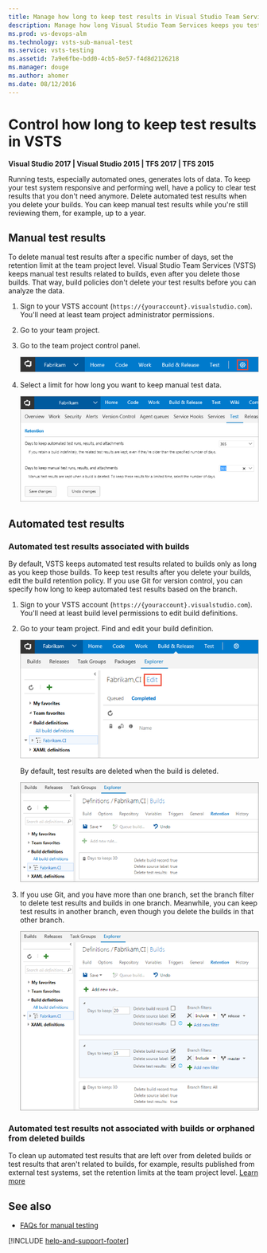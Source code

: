 ```yaml
---
title: Manage how long to keep test results in Visual Studio Team Services
description: Manage how long Visual Studio Team Services keeps you test results
ms.prod: vs-devops-alm
ms.technology: vsts-sub-manual-test
ms.service: vsts-testing
ms.assetid: 7a9e6fbe-bdd0-4cb5-8e57-f4d8d2126218
ms.manager: douge
ms.author: ahomer
ms.date: 08/12/2016
---
```


# Control how long to keep test results in VSTS

**Visual Studio 2017 | Visual Studio 2015 | TFS 2017 | TFS 2015**

Running tests, especially automated ones, generates lots of data. 
To keep your test system responsive and performing well,
have a policy to clear test results that you don't need anymore. 
Delete automated test results when you delete your builds.
You can keep manual test results while you're still reviewing them, 
for example, up to a year. 

<a name="manual-test-results-limits"></a> 
## Manual test results 

To delete manual test results after a specific number of days, 
set the retention limit at the team project level. 
Visual Studio Team Services (VSTS) keeps manual test results related to builds, 
even after you delete those builds. That way, build policies don't delete 
your test results before you can analyze the data.

1. Sign to your VSTS account (```https://{youraccount}.visualstudio.com```). 
   You'll need at least team project administrator permissions.

1. Go to your team project.

1. Go to the team project control panel.

   ![Team project control panel](_img/how-long-to-keep-test-results/team-project-control-panel-jamal.png)
  
1. Select a limit for how long you want to keep manual test data. 

   ![Select test data retention limits](_img/how-long-to-keep-test-results/team-project-test-data-retention-limits.png)

## Automated test results 

### Automated test results associated with builds

By default, VSTS keeps automated test results related to builds 
only as long as you keep those builds. To keep test results after you delete your builds, 
edit the build retention policy. If you use Git for version control, 
you can specify how long to keep automated test results based on the branch. 

1. Sign to your VSTS account (```https://{youraccount}.visualstudio.com```). 
   You'll need at least build level permissions to edit build definitions.

1. Go to your team project. Find and edit your build definition.

   ![Build definition](_img/how-long-to-keep-test-results/edit-build-def.png)

   By default, test results are deleted when the build is deleted.  

   ![Test results are deleted when builds are deleted](_img/how-long-to-keep-test-results/vso-keep-test-data-builds.png)

1. If you use Git, and you have more than one branch, 
   set the branch filter to delete test results and builds
   in one branch. Meanwhile, you can keep test results in another branch, 
   even though you delete the builds in that other branch.  

   ![Delete test results by branch](_img/how-long-to-keep-test-results/vso-git-keep-test-data-builds.png)

### Automated test results not associated with builds or orphaned from deleted builds

To clean up automated test results that are left over from deleted 
builds or test results that aren't related to builds, 
for example, results published from external test systems, 
set the retention limits at the team project level. 
[Learn more](#manual-test-results-limits)

## See also

*  [FAQs for manual testing](../reference-qa.md#manageresults)

[!INCLUDE [help-and-support-footer](../_shared/help-and-support-footer.md)] 
